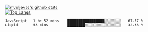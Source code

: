[![mvuljevas's github stats](https://github-readme-stats.vercel.app/api?username=mvuljevas&show_icons=true&theme=dracula)](https://www.mvuljevas.com)
<br>
[![Top Langs](https://github-readme-stats.vercel.app/api/top-langs/?username=mvuljevas&theme=dracula)](https://www.mvuljevas.com)

<!--START_SECTION:waka-->
```text
JavaScript   1 hr 52 mins    █████████████████░░░░░░░░   67.57 % 
Liquid       53 mins         ████████░░░░░░░░░░░░░░░░░   32.33 % 
```
<!--END_SECTION:waka-->
